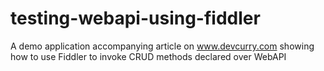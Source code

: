 testing-webapi-using-fiddler
============================

A demo application accompanying article on www.devcurry.com showing how to use Fiddler to invoke CRUD methods declared over WebAPI
